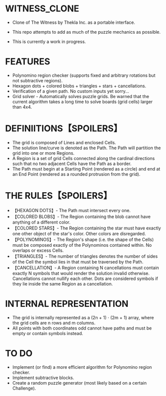 # WITNESS_CLONE
- Clone of The Witness by Thekla Inc. as a portable interface. <br/>
- This repo attempts to add as much of the puzzle mechanics as possible. <br/>

- This is currently a work in progress.

# FEATURES
- Polynomino region checker (supports fixed and arbitrary rotations but not subtractive regions). <br/>
- Hexagon dots + colored blobs + triangles + stars + cancellations.<br/>
- Verification of a given path. No custom inputs yet sorry... <br/>
- Grid solver - Automatically solves puzzle grids. Be warned that the current algorithm takes a long time to solve boards (grid cells) larger than 4x4.

# DEFINIITIONS【SPOILERS】

- The grid is composed of Lines and enclosed Cells. <br/>
- The solution line/curve is denoted as the Path. The Path will partition the grid into one or more Regions. <br/>
- A Region is a set of grid Cells connected along the cardinal directions such that no two adjacent Cells have the Path as a border.<br/>
- The Path must begin at a Starting Point (rendered as a circle) and end at an End Point (rendered as a rounded protrusion from the grid).

# THE RULES【SPOILERS】

- 【HEXAGON DOTS】- The Path must intersect every one. <br/>
- 【COLORED BLOBS】- The Region containing the blob cannot have anything of a different color.<br/>
- 【COLORED STARS】- The Region containing the star must have exactly one other object of the star's color. Other colors are disregarded.<br/>
- 【POLYNOMINOS】- The Region's shape (i.e. the shape of the Cells) must be composed exactly of the Polynominos contained within. No overlaps or excess Cells.<br/>
- 【TRIANGLES】- The number of triangles denotes the number of sides of the Cell the symbol lies in that must be traversed by the Path.<br/>
- 【CANCELLATION】- A Region containing N cancellations must contain exactly N symbols that would render the solution invalid otherwise. Cancellations cannot nullify each other. Dots are considered symbols if they lie inside the same Region as a cancellation.

# INTERNAL REPRESENTATION

- The grid is internally represented as a (2n + 1) ⋅ (2m + 1) array, where the grid cells are n rows and m columns. <br/>
- All points with both coordinates odd cannot have paths and must be empty or contain symbols instead.

# TO DO

- Implement (or find) a more efficient algorithm for Polynomino region checker.
- Implement subtractive blocks.
- Create a random puzzle generator (most likely based on a certain Challenge).
